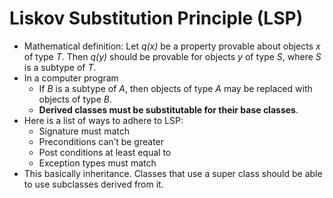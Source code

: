 # Liskov Substitution Principle (LSP)

* Mathematical definition: Let *q(x)* be a property provable about objects *x* of type *T*. Then *q(y)* should be provable for objects *y* of type *S*, where *S* is a subtype of *T*.
* In a computer program
    * If *B* is a subtype of *A*, then objects of type *A* may be replaced with objects of type *B*.
    * **Derived classes must be substitutable for their base classes**.
* Here is a list of ways to adhere to LSP:
    * Signature must match
    * Preconditions can’t be greater
    * Post conditions at least equal to
    * Exception types must match
* This basically inheritance. Classes that use a super class should be able to use subclasses derived from it.